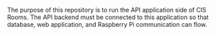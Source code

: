 The purpose of this repository is to run the API application side of CIS Rooms. 
The API backend must be connected to this application so that database, web application, and Raspberry Pi communication can flow.
